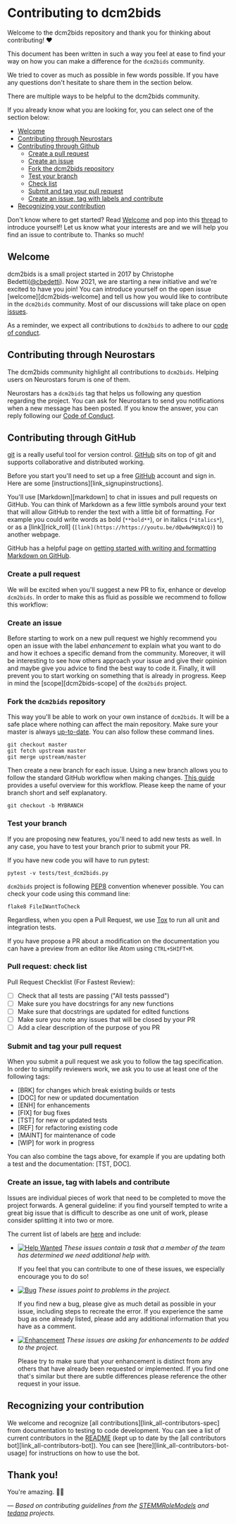 # Contributing to dcm2bids

Welcome to the dcm2bids repository and thank you for thinking about
 contributing! :heart:

This document has been written in such a way you feel at ease to find your way
 on how you can make a difference for the `dcm2bids` community.

We tried to cover as much as possible in few words possible. If you have any
questions don't hesitate to share them in the section below.

There are multiple ways to be helpful to the dcm2bids community.

If you already know what you are looking for, you can select one of the section below:

* [Welcome](#welcome)
* [Contributing through Neurostars](#contributing-through-neurostars)
* [Contributing through Github ](#contributing-through-github)
  + [Create a pull request](#create-a-pull-request)
  + [Create an issue](#create-a-pull-request)
  + [Fork the dcm2bids repository](#fork-the-dcm2bids-repository)
  + [Test your branch](#test-your-branch)
  + [Check list](#check-list)
  + [Submit and tag your pull request](#submit-and-tag-your-pull-request)
  + [Create an issue, tag with labels and contribute](#create-an-issue,-tag-with-labels-and-contribute)
* [Recognizing your contribution](#recognizing-your-contribution)

Don't know where to get started?
Read [Welcome](#welcome) and pop into
this [thread][dcm2bids-introduce-yourself] to introduce yourself! Let us know what your interests are and we
will help you find an issue to contribute to. Thanks so much!

## Welcome

dcm2bids is a small project started in 2017 by Christophe Bedetti([@cbedetti](https://github.com/cbedetti)).
Now 2021, we are starting a new initiative and we're excited to have you join!
You can introduce yourself on the open issue [welcome][dcm2bids-welcome] and
tell us how you would like to contribute in the `dcm2bids` community.
Most of our discussions will take place on open [issues][dcm2bids-issues].

As a reminder, we expect all contributions to `dcm2bids` to adhere
to our [code of conduct][dcm2bids-coc].

## Contributing through Neurostars

The dcm2bids community highlight all contributions to `dcm2bids`.
Helping users on Neurostars forum is one of them.

Neurostars has a `dcm2bids` tag that helps us following any question regarding
the project. You can ask for Neurostars to send you notifications when a new
 message has been posted. If you know the answer, you can reply following
 our [Code of Conduct][dcm2bids-coc].

## Contributing through GitHub

[git][link_git] is a really useful tool for version control.
[GitHub][link_github] sits on top of git and supports collaborative and distributed working.

Before you start you'll need to set up a free [GitHub][link_github] account and sign in.
Here are some [instructions][link_signupinstructions].

You'll use [Markdown][markdown] to chat in issues and pull requests on GitHub.
You can think of Markdown as a few little symbols around your text that will allow GitHub
to render the text with a little bit of formatting.
For example you could write words as bold (`**bold**`), or in italics (`*italics*`),
or as a [link][rick_roll] (`[link](https://https://youtu.be/dQw4w9WgXcQ)`) to another webpage.

GitHub has a helpful page on
[getting started with writing and formatting Markdown on GitHub][writing_formatting_github].

### Create a pull request

We will be excited when you'll suggest a new PR to fix, enhance or develop `dcm2bids`.
In order to make this as fluid as possible we recommend to follow this workflow:

### Create an issue

Before starting to work on a new pull request we highly recommend you open an
 issue with the label *enhancement* to explain what you want to do and how it
 echoes a specific demand from the community. Moreover, it will be
 interesting to see how others approach your issue and give their opinion and
 maybe give you advice to find the best way to code it. Finally, it will prevent
 you to start working on something that is already in progress.
 Keep in mind the [scope][dcm2bids-scope] of the `dcm2bids` project.

### Fork the `dcm2bids` repository

This way you'll be able to work on your own instance of `dcm2bids`. It will be
a safe place where nothing can affect the main repository. Make sure your
master is always [up-to-date][git-fork-update]. You can also follow these
command lines.

```
git checkout master
git fetch upstream master
git merge upstream/master
```

Then create a new branch for each issue. Using a new branch allows you to
follow the standard GitHub workflow when making changes.
[This guide][git-guide] provides a useful overview for this workflow. 
Please keep the name of your branch short and self explanatory.

```
git checkout -b MYBRANCH
```

### Test your branch

If you are proposing new features, you'll need to add new tests as well.
In any case, you have to test your branch prior to submit your PR.

If you have new code you will have to run pytest:

```
pytest -v tests/test_dcm2bids.py
```

`dcm2bids` project is following [PEP8][pep8] convention whenever possible.
You can check your code using this command line:

```
flake8 FileIWantToCheck
```

Regardless, when you open a Pull Request, we use [Tox][tox] to run all unit and
integration tests.

If you have propose a PR about a modification on the documentation you can
have a preview from an editor like Atom using `CTRL+SHIFT+M`.

### Pull request: check list

Pull Request Checklist (For Fastest Review):

- [ ] Check that all tests are passing ("All tests passsed")
- [ ] Make sure you have docstrings for any new functions
- [ ] Make sure that docstrings are updated for edited functions
- [ ] Make sure you note any issues that will be closed by your PR
- [ ] Add a clear description of the purpose of you PR

### Submit and tag your pull request

When you submit a pull request we ask you to follow the tag specification. In order to simplify reviewers work, we ask you to use at least one of the following tags:

* [BRK] for changes which break existing builds or tests
* [DOC] for new or updated documentation
* [ENH] for enhancements
* [FIX] for bug fixes
* [TST] for new or updated tests
* [REF] for refactoring existing code
* [MAINT] for maintenance of code
* [WIP] for work in progress

You can also combine the tags above, for example if you are updating both a test and the documentation: [TST, DOC].


### Create an issue, tag with labels and contribute

Issues are individual pieces of work that need to be completed to move the project forwards. A general guideline: if you find yourself tempted to write a great big issue that is difficult to describe as one unit of work, please consider splitting it into two or more.

The current list of labels are [here][dcm2bids-labels] and include:

* [![Help Wanted](https://img.shields.io/badge/-help%20wanted-159818.svg)][link_helpwanted] *These issues contain a task that a member of the team has determined we need additional help with.*

    If you feel that you can contribute to one of these issues, we especially encourage you to do so!

* [![Bug](https://img.shields.io/badge/-bug-fc2929.svg)][link_bugs] *These issues point to problems in the project.*

    If you find new a bug, please give as much detail as possible in your issue, including steps to recreate the error.
    If you experience the same bug as one already listed, please add any additional information that you have as a comment.

* [![Enhancement](https://img.shields.io/badge/-enhancement-84b6eb.svg)][link_enhancement] *These issues are asking for enhancements to be added to the project.*

    Please try to make sure that your enhancement is distinct from any others that have already been requested or implemented.
    If you find one that's similar but there are subtle differences please reference the other request in your issue.


## Recognizing your contribution

We welcome and recognize [all contributions][link_all-contributors-spec]
from documentation to testing to code development.
You can see a list of current contributors in the [README](/README.md)
(kept up to date by the [all contributors bot][link_all-contributors-bot]).
You can see [here][link_all-contributors-bot-usage] for instructions on
how to use the bot.

## Thank you!

You're amazing. :wave::smiley:

*&mdash; Based on contributing guidelines from the [STEMMRoleModels][link_stemmrolemodels] and [tedana][link_tedana] projects.*

[link_git]: https://git-scm.com/
[link_github]: http://github.com/
[link_tedana]: https://github.com/ME-ICA/tedana
[link_stemmrolemodels]: https://github.com/KirstieJane/STEMMRoleModels
[dcm2bids-labels]: https://github.com/UNFmontreal/Dcm2Bids/labels
[link_bugs]: https://github.com/UNFmontreal/Dcm2Bids/labels/bug
[link_helpwanted]: https://github.com/UNFmontreal/Dcm2Bids/labels/help%20wanted
[link_enhancement]: https://github.com/UNFmontreal/Dcm2Bids/labels/enhancement
[dcm2bids-issues]: https://github.com/UNFmontreal/Dcm2Bids/issues
[dcm2bids-coc]: https://github.com/UNFmontreal/Dcm2Bids/CODE_OF_CONDUCT.md
[dcm2bids-introduce-yourself]: https://github.com/UNFmontreal/Dcm2Bids/issues
[writing_formatting_github]: https://help.github.com/articles/getting-started-with-writing-and-formatting-on-github
[git-fork-update]: https://help.github.com/articles/syncing-a-fork/
[git-guide]: https://guides.github.com/introduction/flow/
[pep8]: https://www.python.org/dev/peps/pep-0008/
[tox]: https://tox.readthedocs.io/
